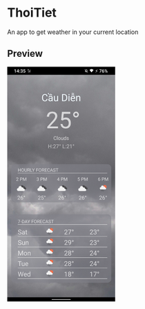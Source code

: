 # ThoiTiet
An app to get weather in your current location
## Preview
<img src="./screenshot/preview.png" width="250"/>

